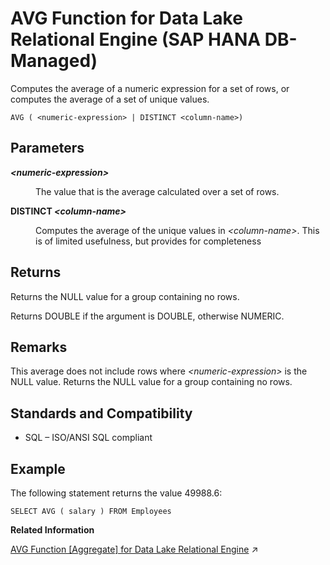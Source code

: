 <!-- loiocfa9951f7f2849798b476c280c824ffb -->

# AVG Function for Data Lake Relational Engine \(SAP HANA DB-Managed\)

Computes the average of a numeric expression for a set of rows, or computes the average of a set of unique values.



```
AVG ( <numeric-expression> | DISTINCT <column-name>)
```



<a name="loiocfa9951f7f2849798b476c280c824ffb__section_ag3_ghk_srb"/>

## Parameters


<dl>
<dt><b>

*<numeric-expression\>*

</b></dt>
<dd>

The value that is the average calculated over a set of rows.



</dd><dt><b>

DISTINCT *<column-name\>*

</b></dt>
<dd>

Computes the average of the unique values in *<column-name\>*. This is of limited usefulness, but provides for completeness



</dd>
</dl>



<a name="loiocfa9951f7f2849798b476c280c824ffb__section_ltc_hhk_srb"/>

## Returns

Returns the NULL value for a group containing no rows.

Returns DOUBLE if the argument is DOUBLE, otherwise NUMERIC.



<a name="loiocfa9951f7f2849798b476c280c824ffb__section_y1t_hhk_srb"/>

## Remarks

This average does not include rows where *<numeric-expression\>* is the NULL value. Returns the NULL value for a group containing no rows.



<a name="loiocfa9951f7f2849798b476c280c824ffb__section_ph3_3hk_srb"/>

## Standards and Compatibility

-   SQL – ISO/ANSI SQL compliant



<a name="loiocfa9951f7f2849798b476c280c824ffb__section_jzh_jhk_srb"/>

## Example

The following statement returns the value 49988.6:

```
SELECT AVG ( salary ) FROM Employees
```

**Related Information**  


[AVG Function [Aggregate] for Data Lake Relational Engine](https://help.sap.com/viewer/19b3964099384f178ad08f2d348232a9/2023_1_QRC/en-US/a535f04784f2101590f89a693842c970.html "Computes the average of a numeric expression for a set of rows, or computes the average of a set of unique values.") :arrow_upper_right:

